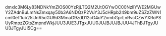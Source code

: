 dmxlc3M6Ly83NDNkYmZlOS00YzRjLTQ2M2UtOGYwOC00NzllYWE2MGUwY2ZAdnBuLmNsZmxqay50b3A6NDQzP2VuY3J5cHRpb249bm9uZSZzZWN1cml0eT1ub25lJnR5cGU9d3MmaG9zdD12cG4uY2xmbGprLnRvcCZwYXRoPSUyRmpzZGtsZmpndWkjJUU3JUE3JTgxJUU0JUJBJUJBJUU4JThBJTgyJUU3JTgyJUI5Cg==
